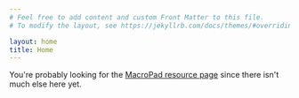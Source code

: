 ```yaml
---
# Feel free to add content and custom Front Matter to this file.
# To modify the layout, see https://jekyllrb.com/docs/themes/#overriding-theme-defaults

layout: home
title: Home
---
```

You're probably looking for the [MacroPad resource page](/macro) since there isn't much else here yet.